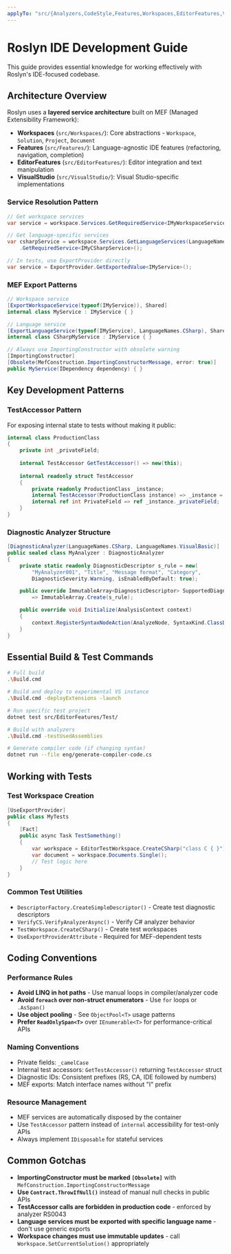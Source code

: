 ```yaml
---
applyTo: "src/{Analyzers,CodeStyle,Features,Workspaces,EditorFeatures,VisualStudio}/**/*.{cs,vb}"
---
```


# Roslyn IDE Development Guide

This guide provides essential knowledge for working effectively with Roslyn's IDE-focused codebase.

## Architecture Overview

Roslyn uses a **layered service architecture** built on MEF (Managed Extensibility Framework):

- **Workspaces** (`src/Workspaces/`): Core abstractions - `Workspace`, `Solution`, `Project`, `Document`
- **Features** (`src/Features/`): Language-agnostic IDE features (refactoring, navigation, completion)
- **EditorFeatures** (`src/EditorFeatures/`): Editor integration and text manipulation
- **VisualStudio** (`src/VisualStudio/`): Visual Studio-specific implementations

### Service Resolution Pattern

```csharp
// Get workspace services
var service = workspace.Services.GetRequiredService<IMyWorkspaceService>();

// Get language-specific services  
var csharpService = workspace.Services.GetLanguageServices(LanguageNames.CSharp)
    .GetRequiredService<IMyCSharpService>();

// In tests, use ExportProvider directly
var service = ExportProvider.GetExportedValue<IMyService>();
```

### MEF Export Patterns

```csharp
// Workspace service
[ExportWorkspaceService(typeof(IMyService)), Shared]
internal class MyService : IMyService { }

// Language service
[ExportLanguageService(typeof(IMyService), LanguageNames.CSharp), Shared]
internal class CSharpMyService : IMyService { }

// Always use ImportingConstructor with obsolete warning
[ImportingConstructor]
[Obsolete(MefConstruction.ImportingConstructorMessage, error: true)]
public MyService(IDependency dependency) { }
```

## Key Development Patterns

### TestAccessor Pattern
For exposing internal state to tests without making it public:

```csharp
internal class ProductionClass
{
    private int _privateField;
    
    internal TestAccessor GetTestAccessor() => new(this);
    
    internal readonly struct TestAccessor
    {
        private readonly ProductionClass _instance;
        internal TestAccessor(ProductionClass instance) => _instance = instance;
        internal ref int PrivateField => ref _instance._privateField;
    }
}
```

### Diagnostic Analyzer Structure
```csharp
[DiagnosticAnalyzer(LanguageNames.CSharp, LanguageNames.VisualBasic)]
public sealed class MyAnalyzer : DiagnosticAnalyzer
{
    private static readonly DiagnosticDescriptor s_rule = new(
        "MyAnalyzer001", "Title", "Message format", "Category",
        DiagnosticSeverity.Warning, isEnabledByDefault: true);

    public override ImmutableArray<DiagnosticDescriptor> SupportedDiagnostics 
        => ImmutableArray.Create(s_rule);

    public override void Initialize(AnalysisContext context)
    {
        context.RegisterSyntaxNodeAction(AnalyzeNode, SyntaxKind.ClassDeclaration);
    }
}
```

## Essential Build & Test Commands

```bash
# Full build
.\Build.cmd

# Build and deploy to experimental VS instance  
.\Build.cmd -deployExtensions -launch

# Run specific test project
dotnet test src/EditorFeatures/Test/

# Build with analyzers
.\Build.cmd -testUsedAssemblies

# Generate compiler code (if changing syntax)
dotnet run --file eng/generate-compiler-code.cs
```

## Working with Tests

### Test Workspace Creation
```csharp
[UseExportProvider]
public class MyTests
{
    [Fact]
    public async Task TestSomething()
    {
        var workspace = EditorTestWorkspace.CreateCSharp("class C { }");
        var document = workspace.Documents.Single();
        // Test logic here
    }
}
```

### Common Test Utilities
- `DescriptorFactory.CreateSimpleDescriptor()` - Create test diagnostic descriptors
- `VerifyCS.VerifyAnalyzerAsync()` - Verify C# analyzer behavior
- `TestWorkspace.CreateCSharp()` - Create test workspaces
- `UseExportProviderAttribute` - Required for MEF-dependent tests

## Coding Conventions

### Performance Rules
- **Avoid LINQ in hot paths** - Use manual loops in compiler/analyzer code
- **Avoid `foreach` over non-struct enumerators** - Use `for` loops or `.AsSpan()`
- **Use object pooling** - See `ObjectPool<T>` usage patterns
- **Prefer `ReadOnlySpan<T>`** over `IEnumerable<T>` for performance-critical APIs

### Naming Conventions
- Private fields: `_camelCase` 
- Internal test accessors: `GetTestAccessor()` returning `TestAccessor` struct
- Diagnostic IDs: Consistent prefixes (RS, CA, IDE followed by numbers)
- MEF exports: Match interface names without "I" prefix

### Resource Management
- MEF services are automatically disposed by the container
- Use `TestAccessor` pattern instead of `internal` accessibility for test-only APIs
- Always implement `IDisposable` for stateful services

## Common Gotchas

- **ImportingConstructor must be marked `[Obsolete]`** with `MefConstruction.ImportingConstructorMessage`
- **Use `Contract.ThrowIfNull()`** instead of manual null checks in public APIs
- **TestAccessor calls are forbidden in production code** - enforced by analyzer RS0043
- **Language services must be exported with specific language name** - don't use generic exports
- **Workspace changes must use immutable updates** - call `Workspace.SetCurrentSolution()` appropriately